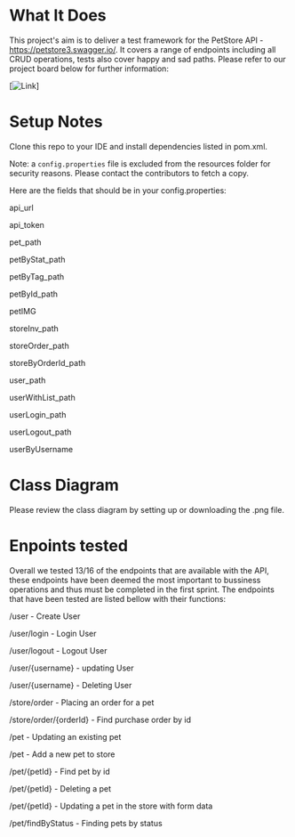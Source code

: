 # What It Does
This project's aim is to deliver a test framework for the PetStore API - https://petstore3.swagger.io/. It covers a range of endpoints including all CRUD operations, tests also cover happy and sad paths. Please refer to our project board below for further information: 

[![Link](https://github.com/users/ConnerHumphrey-SpartaGlobal/projects/1)]

# Setup Notes
Clone this repo to your IDE and install dependencies listed in pom.xml.

Note: a `config.properties` file is excluded from the resources folder for security reasons. Please contact the contributors to fetch a copy.

Here are the fields that should be in your config.properties:

api_url

api_token

pet_path

petByStat_path

petByTag_path

petById_path

petIMG

storeInv_path

storeOrder_path

storeByOrderId_path

user_path

userWithList_path 

userLogin_path 

userLogout_path 

userByUsername 

# Class Diagram
Please review the class diagram by setting up or downloading the .png file.

# Enpoints tested

Overall we tested 13/16 of the endpoints that are available with the API, these endpoints have been deemed the most important to bussiness operations and thus must be completed in the first sprint. The endpoints that have been tested are listed bellow with their functions:

/user - Create User

/user/login - Login User

/user/logout - Logout User

/user/{username} - updating User

/user/{username} - Deleting User

/store/order - Placing an order for a pet

/store/order/{orderId} - Find purchase order by id

/pet - Updating an existing pet

/pet - Add a new pet to store

/pet/{petId} - Find pet by id

/pet/{petId} - Deleting a pet

/pet/{petId} - Updating a pet in the store with form data

/pet/findByStatus - Finding pets by status